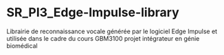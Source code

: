 # SR_PI3_Edge-Impulse-library
Librairie de reconnaissance vocale générée par le logiciel Edge Impulse et utilisée dans le cadre du cours GBM3100 projet intégrateur en génie biomédical
